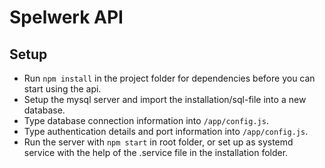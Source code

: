 # Spelwerk API

## Setup

- Run ```npm install``` in the project folder for dependencies before you can start using the api.
- Setup the mysql server and import the installation/sql-file into a new database.
- Type database connection information into ```/app/config.js```.
- Type authentication details and port information into ```/app/config.js```.
- Run the server with ```npm start``` in root folder, or set up as systemd service with the help of the .service file in the installation folder.
